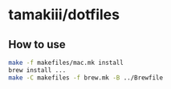 # tamakiii/dotfiles

## How to use
```sh
make -f makefiles/mac.mk install
brew install ...
make -C makefiles -f brew.mk -B ../Brewfile
```
